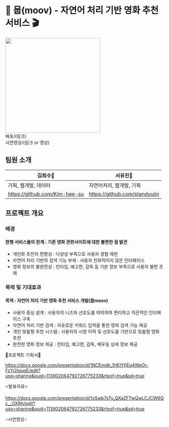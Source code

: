 # 🎥 뭅(moov) - 자연어 처리 기반 영화 추천 서비스 🎬
<img src='https://github.com/user-attachments/assets/539b5139-3e21-4d01-a9f4-e75799a6aee3' width=300px></img>
<br/>배포/(링크)
<br/>시연영상/(링크 or 영상)

## 팀원 소개
| 김희수🐶 | 서유진🐧 | 
|---|---|
| 기획, 웹개발, 데이터 | 자연어처리, 웹개발, 기획 | 
| https://github.com/Kim-hee-su | https://github.com/standyujin |

## 프로젝트 개요
### 배경
#### 현행 서비스들의 한계 : 기존 영화 관련사이트에 대한 불편한 점 발견
- 개인화 추천의 편향성 : 다양성 부족으로 사용자 경험 제한
- 자연어 처리 기반의 검색 기능 부재 : 사용자 친화적이지 않은 인터페이스
- 영화 정보의 불완전성 : 런타임, 예고편, 감독 등 기본 정보 부족으로 사용자 불편 초래
### 목적 및 기대효과
#### 목적 : 자연어 처리 기반 영화 추천 서비스 개발(뭅moov)
- 사용자 중심 설계 : 사용자의 니즈와 선호도를 파악하여 편리하고 직관적인 인터페이스 구축
- 자연어 처리 기반 검색 : 자유로운 키워드 입력을 통한 영화 검색 기능 제공
- 개인 맞춤형 추천 시스템 : 사용자의 시청 이력 및 선호도를 기반으로 맞춤형 영화 추천
- 완전한 영화 정보 제공 : 런타임, 예고편, 감독, 배우등 상세 정보 제공


🍿프로젝트 기획서🍿

https://docs.google.com/presentation/d/1NCEmdh_1HElYfjEg4WeOr-FzYj2iqupE/edit?usp=sharing&ouid=113902064792726775233&rtpof=true&sd=true



⭐발표자료⭐

https://docs.google.com/presentation/d/1oSwb7sTy_QXaZFTwQwLCJCW6Qc__OXRh/edit?usp=sharing&ouid=113902064792726775233&rtpof=true&sd=true



🎶시연영상🎶
